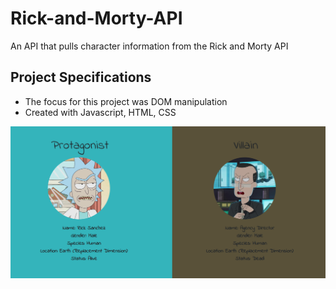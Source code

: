 # Rick-and-Morty-API
An API that pulls character information from the Rick and Morty API

## Project Specifications
- The focus for this project was DOM manipulation
- Created with Javascript, HTML, CSS

![](ricPic.PNG)

